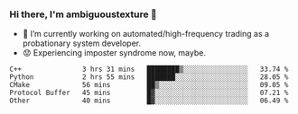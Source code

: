 ### Hi there, I'm ambiguoustexture 👋

<!--
**ambiguoustexture/ambiguoustexture** is a ✨ _special_ ✨ repository because its `README.md` (this file) appears on your GitHub profile.

Here are some ideas to get you started:
-->
- 🔭 I’m currently working on automated/high-frequency trading as a probationary system developer.
- :worried: Experiencing imposter syndrome now, maybe.

<!--START_SECTION:waka-->

```text
C++               3 hrs 31 mins   ████████▒░░░░░░░░░░░░░░░░   33.74 %
Python            2 hrs 55 mins   ███████░░░░░░░░░░░░░░░░░░   28.05 %
CMake             56 mins         ██▒░░░░░░░░░░░░░░░░░░░░░░   09.05 %
Protocol Buffer   45 mins         █▓░░░░░░░░░░░░░░░░░░░░░░░   07.21 %
Other             40 mins         █▓░░░░░░░░░░░░░░░░░░░░░░░   06.49 %
```

<!--END_SECTION:waka-->
